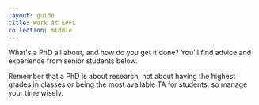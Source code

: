 ```yaml
---
layout: guide
title: Work at EPFL
collection: middle
---
```


What's a PhD all about, and how do you get it done?
You'll find advice and experience from senior students below.

Remember that a PhD is about research, not about having the highest grades in classes or being the most available TA for students, so manage your time wisely.
